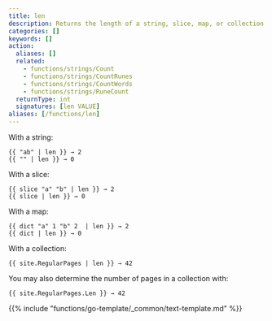 ```yaml
---
title: len
description: Returns the length of a string, slice, map, or collection.
categories: []
keywords: []
action:
  aliases: []
  related:
    - functions/strings/Count
    - functions/strings/CountRunes
    - functions/strings/CountWords
    - functions/strings/RuneCount
  returnType: int
  signatures: [len VALUE]
aliases: [/functions/len]
---
```


With a string:

```go-html-template
{{ "ab" | len }} → 2
{{ "" | len }} → 0
```

With a slice:

```go-html-template
{{ slice "a" "b" | len }} → 2
{{ slice | len }} → 0
```

With a map:

```go-html-template
{{ dict "a" 1 "b" 2  | len }} → 2
{{ dict | len }} → 0
```

With a collection:

```go-html-template
{{ site.RegularPages | len }} → 42
```

You may also determine the number of pages in a collection with:

```go-html-template
{{ site.RegularPages.Len }} → 42
```

{{% include "functions/go-template/_common/text-template.md" %}}
